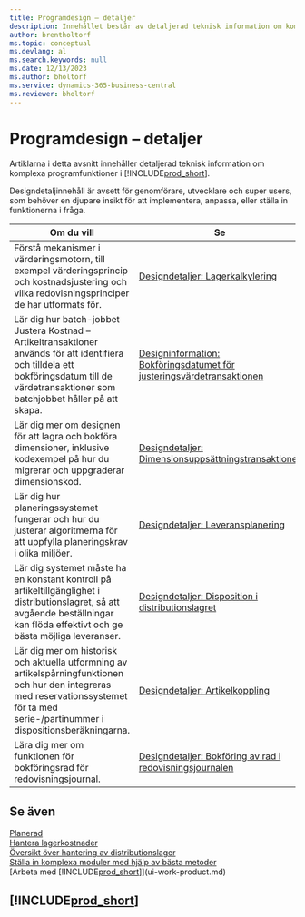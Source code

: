 ```yaml
---
title: Programdesign – detaljer
description: Innehållet består av detaljerad teknisk information om komplexa programfunktioner i Business Central.
author: brentholtorf
ms.topic: conceptual
ms.devlang: al
ms.search.keywords: null
ms.date: 12/13/2023
ms.author: bholtorf
ms.service: dynamics-365-business-central
ms.reviewer: bholtorf
---
```

# Programdesign – detaljer

Artiklarna i detta avsnitt innehåller detaljerad teknisk information om komplexa programfunktioner i [!INCLUDE[prod_short](includes/prod_short.md)].  

Designdetaljinnehåll är avsett för genomförare, utvecklare och super users, som behöver en djupare insikt för att implementera, anpassa, eller ställa in funktionerna i fråga.  

|**Om du vill**|**Se**|  
|------------|-------------|  
|Förstå mekanismer i värderingsmotorn, till exempel värderingsprincip och kostnadsjustering och vilka redovisningsprinciper de har utformats för.|[Designdetaljer: Lagerkalkylering](design-details-inventory-costing.md)|  
|Lär dig hur batch-jobbet Justera Kostnad – Artikeltransaktioner används för att identifiera och tilldela ett bokföringsdatum till de värdetransaktioner som batchjobbet håller på att skapa.|[Designinformation: Bokföringsdatumet för justeringsvärdetransaktionen](design-details-inventory-adjustment-value-entry-posting-date.md)|
|Lär dig mer om designen för att lagra och bokföra dimensioner, inklusive kodexempel på hur du migrerar och uppgraderar dimensionskod.|[Designdetaljer: Dimensionsuppsättningstransaktioner](design-details-dimension-set-entries-overview.md)|
|Lär dig hur planeringssystemet fungerar och hur du justerar algoritmerna för att uppfylla planeringskrav i olika miljöer.|[Designdetaljer: Leveransplanering](design-details-supply-planning.md)|  
|Lär dig systemet måste ha en konstant kontroll på artikeltillgänglighet i distributionslagret, så att avgående beställningar kan flöda effektivt och ge bästa möjliga leveranser.|[Designdetaljer: Disposition i distributionslagret](design-details-availability-in-the-warehouse.md)|
|Lär dig mer om historisk och aktuella utformning av artikelspårningfunktionen och hur den integreras med reservationssystemet för ta med serie-/partinummer i dispositionsberäkningarna.|[Designdetaljer: Artikelkoppling](design-details-item-tracking.md)|  
|Lära dig mer om funktionen för bokföringsrad för redovisningsjournal.|[Designdetaljer: Bokföring av rad i redovisningsjournalen](design-details-general-journal-post-line.md)|

## Se även

[Planerad](production-planning.md)  
[Hantera lagerkostnader](finance-manage-inventory-costs.md)  
[Översikt över hantering av distributionslager](design-details-warehouse-management.md)  
[Ställa in komplexa moduler med hjälp av bästa metoder](set-up-complex-application-areas-using-best-practices.md)    
[Arbeta med [!INCLUDE[prod_short](includes/prod_short.md)]](ui-work-product.md)  

## [!INCLUDE[prod_short](includes/free_trial_md.md)]  
